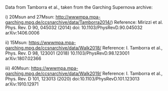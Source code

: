 Data from Tamborra et al., taken from the Garching Supernova archive:

i) 20Msun and 27Msun:
http://wwwmpa.mpa-garching.mpg.de/ccsnarchive/data/Tamborra2014/)
Reference: Mirizzi et al. Phys. Rev. D 90, 045032 (2014)
doi:	10.1103/PhysRevD.90.045032
arXiv:1406.0006

ii) 15Msun:
https://wwwmpa.mpa-garching.mpg.de/ccsnarchive/data/Walk2018/ 
Reference: I. Tamborra et al., Phys. Rev. D 98, 123001 (2018)
10.1103/PhysRevD.98.123001
arXiv:1807.02366

iii) 40Msun:
https://wwwmpa.mpa-garching.mpg.de/ccsnarchive/data/Walk2019/
Reference: I. Tamborra et al., Phys. Rev. D 101, 123013 (2020)
doi:10.1103/PhysRevD.101.123013
arXiv:1910.12971